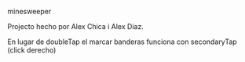 minesweeper

Projecto hecho por Alex Chica i Alex Diaz.

En lugar de doubleTap el marcar banderas funciona con secondaryTap (click derecho)
